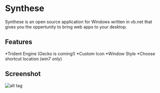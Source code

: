 Synthese
========

Synthese is an open source application for Windows written in vb.net that gives you the oppertunity to bring web apps to your desktop.

Features
--------
*Trident Engine (Gecko is coming!)
*Custom Icon
*Window Style
*Choose shortcut location (win7 only)

Screenshot
----------
![alt tag](http://www.synthese.noxonsoft.com/synthese_app.PNG)
